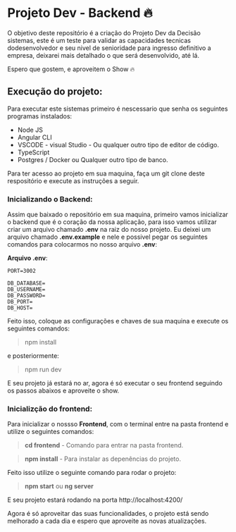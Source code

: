 # Projeto Dev - Backend 🔥 

O objetivo deste repositório é a criação do Projeto Dev da Decisão sistemas, este é um teste para validar as capacidades tecnicas dodesenvolvedor e seu nivel de senioridade para ingresso definitivo a empresa, deixarei mais detalhado o que será desenvolvido, até lá.

Espero que gostem, e aproveitem o Show 🔥 

## Execução do projeto:

Para executar este sistemas primeiro é nescessario que senha os seguintes programas instalados:

* Node JS
* Angular CLI
* VSCODE - visual Studio - Ou qualquer outro tipo de editor de código.
* TypeScript 
* Postgres / Docker ou Qualquer outro tipo de banco.

Para ter acesso ao projeto em sua maquina, faça um git clone deste respositório e execute as instruções a seguir.

### Inicializando o Backend:

Assim que baixado o repositório em sua maquina, primeiro vamos inicializar o backend que é o coração da nossa aplicação, para isso vamos utilizar criar um arquivo chamado __.env__ na raiz do nosso projeto. Eu deixei um arquivo chamado __.env.example__ e nele e possivel pegar os seguintes comandos para colocarmos no nosso arquivo __.env__:

__Arquivo .env__:
```
PORT=3002

DB_DATABASE=
DB_USERNAME=
DB_PASSWORD=
DB_PORT=
DB_HOST=
````

Feito isso, coloque as configurações e chaves de sua maquina e execute os seguintes comandos:

> npm install

e posteriormente:

> npm run dev

E seu projeto já estará no ar, agora é só executar o seu frontend seguindo os passos abaixos e aproveite o show.

### Inicializção do frontend:

Para inicializar o nossso __Frontend__, com o terminal entre na pasta frontend e utilize o seguintes comandos:


> __cd frontend__ - Comando para entrar na pasta frontend.

> __npm install__ - Para instalar as depenências do projeto. 

Feito isso utilize o seguinte comando para rodar o projeto:

> __npm start__ ou __ng server__

E seu projeto estará rodando na porta http://localhost:4200/

Agora é só aproveitar das suas funcionalidades, o projeto está sendo melhorado a cada dia e espero que aproveite as novas atualizações. 
